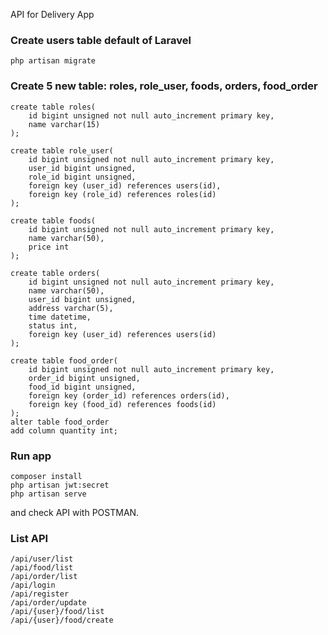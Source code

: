 API for Delivery App 

### Create users table default of Laravel
```
php artisan migrate
```

### Create 5 new table: roles, role_user, foods, orders, food_order
```
create table roles(
	id bigint unsigned not null auto_increment primary key,
    name varchar(15)
);

create table role_user(
	id bigint unsigned not null auto_increment primary key,
    user_id bigint unsigned,
    role_id bigint unsigned,
    foreign key (user_id) references users(id),
    foreign key (role_id) references roles(id)
);

create table foods(
	id bigint unsigned not null auto_increment primary key,
    name varchar(50),
    price int
);

create table orders(
	id bigint unsigned not null auto_increment primary key,
    name varchar(50),
    user_id bigint unsigned,
    address varchar(5),
    time datetime,
    status int, 
    foreign key (user_id) references users(id)
);

create table food_order(
	id bigint unsigned not null auto_increment primary key,
    order_id bigint unsigned,
    food_id bigint unsigned,
    foreign key (order_id) references orders(id),
    foreign key (food_id) references foods(id)
);
alter table food_order
add column quantity int;
```
### Run app
```
composer install 
php artisan jwt:secret
php artisan serve
```

and check API with POSTMAN.

### List API
```
/api/user/list
/api/food/list
/api/order/list
/api/login
/api/register
/api/order/update
/api/{user}/food/list
/api/{user}/food/create
```
